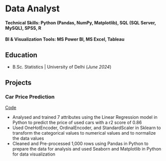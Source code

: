 # Data Analyst

#### Technical Skills: Python (Pandas, NumPy, Matplotlib), SQL (SQL Server, MySQL), SPSS, R
#### BI & Visualization Tools: MS Power BI, MS Excel, Tableau

## Education			        		
- B.Sc. Statistics |  University of Delhi (_June 2024_)

## Projects
### Car Price Prediction
[Code]([https://www.mdpi.com/1424-8220/22/8/3048](https://github.com/gyanshar/Car-Price-Prediction))

-	Analysed and trained 7 attributes using the Linear Regression model in Python to predict the price of used cars with a r2 score of 0.86
-	Used OneHotEncoder, OrdinalEncoder, and StandardScaler in Sklearn to transform the categorical values to numerical values and to normalize the data values
-	Cleaned and Pre-processed 1,000 rows using Pandas in Python to prepare the data for analysis and used Seaborn and Matplotlib in Python for data visualization

